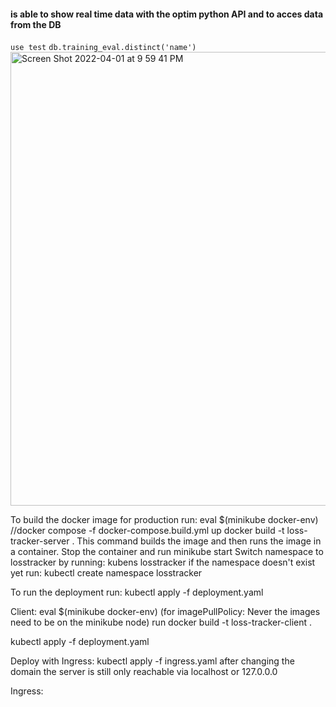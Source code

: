 #### is able to show real time data with the optim python API and to acces data from the DB ####
`use test`
`db.training_eval.distinct('name')`
<img width="726" alt="Screen Shot 2022-04-01 at 9 59 41 PM" src="https://user-images.githubusercontent.com/63979635/161333230-d9d157dc-bb47-4c8d-9b98-62b140464a2e.png">

To build the docker image for production run:
eval $(minikube docker-env)
//docker compose -f docker-compose.build.yml up
docker build -t loss-tracker-server .
This command builds the image and then runs the image in a container.
Stop the container and run minikube start
Switch namespace to losstracker by running: kubens losstracker
if the namespace doesn't exist yet run: kubectl create namespace losstracker

To run the deployment run:
kubectl apply -f deployment.yaml

Client:
eval $(minikube docker-env) (for imagePullPolicy: Never the images need to be on the minikube node)
run docker build -t loss-tracker-client .

kubectl apply -f deployment.yaml

Deploy with Ingress: 
kubectl apply -f ingress.yaml
after changing the domain the server is still only reachable via localhost or 127.0.0.0

Ingress:
